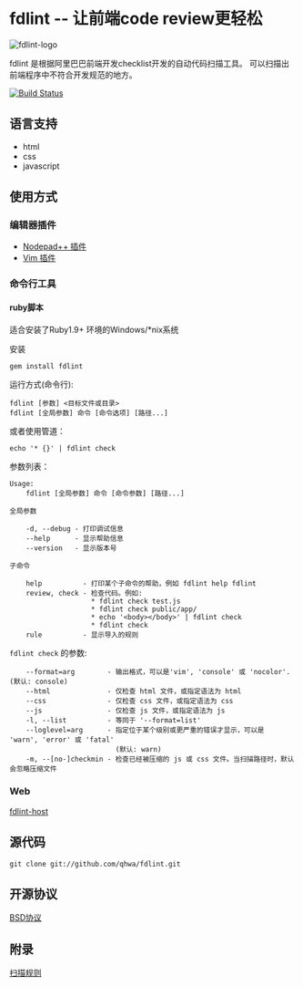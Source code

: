 fdlint -- 让前端code review更轻松
=================================

![fdlint-logo](http://fdlint.oss-cn-hangzhou.aliyuncs.com/fdlint-logo-white-small.png)

fdlint 是根据阿里巴巴前端开发checklist开发的自动代码扫描工具。
可以扫描出前端程序中不符合开发规范的地方。

[![Build Status](https://secure.travis-ci.org/qhwa/fdlint.png)](http://travis-ci.org/qhwa/fdlint)

## 语言支持
* html
* css
* javascript

## 使用方式

### 编辑器插件

* [Nodepad++ 插件](https://github.com/ThinkBest/fdlint-notepad-plusplus)
* [Vim 插件](https://github.com/qhwa/fdlint-vim)

### 命令行工具

#### ruby脚本
适合安装了Ruby1.9+ 环境的Windows/\*nix系统

安装

    gem install fdlint

运行方式(命令行):

    fdlint [参数] <目标文件或目录>
    fdlint [全局参数] 命令 [命令选项] [路径...]

或者使用管道：

    echo '* {}' | fdlint check

参数列表：

~~~
Usage:
    fdlint [全局参数] 命令 [命令参数] [路径...]

全局参数

    -d, --debug - 打印调试信息
    --help      - 显示帮助信息
    --version   - 显示版本号

子命令

    help          - 打印某个子命令的帮助，例如 fdlint help fdlint
    review, check - 检查代码。例如:
                    * fdlint check test.js
                    * fdlint check public/app/
                    * echo '<body></body>' | fdlint check
                    * fdlint check 
    rule          - 显示导入的规则
~~~

`fdlint check` 的参数:

~~~
    --format=arg        - 输出格式，可以是'vim', 'console' 或 'nocolor'. (默认: console)
    --html              - 仅检查 html 文件，或指定语法为 html
    --css               - 仅检查 css 文件，或指定语法为 css
    --js                - 仅检查 js 文件，或指定语法为 js
    -l, --list          - 等同于 '--format=list'
    --loglevel=arg      - 指定位于某个级别或更严重的错误才显示，可以是 'warn', 'error' 或 'fatal'
                          (默认: warn)
    -m, --[no-]checkmin - 检查已经被压缩的 js 或 css 文件。当扫描路径时，默认会忽略压缩文件
~~~

### Web

[fdlint-host](https://github.com/qhwa/fdlint-host)


## 源代码

    git clone git://github.com/qhwa/fdlint.git

## 开源协议

[BSD协议](http://www.linfo.org/bsdlicense.html)

## 附录

[扫描规则](https://github.com/qhwa/fdlint/wiki/fdlint-%E6%89%AB%E6%8F%8F%E8%A7%84%E5%88%99)

